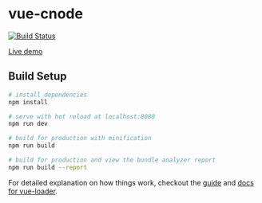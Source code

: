 # vue-cnode

[![Build Status](https://travis-ci.org/Himmas/vue-cnode.svg?branch=master)](https://travis-ci.org/Himmas/vue-cnode)

[Live demo](https://himmas.github.io/vue-cnode/)

## Build Setup

``` bash
# install dependencies
npm install

# serve with hot reload at localhost:8080
npm run dev

# build for production with minification
npm run build

# build for production and view the bundle analyzer report
npm run build --report
```

For detailed explanation on how things work, checkout the [guide](http://vuejs-templates.github.io/webpack/) and [docs for vue-loader](http://vuejs.github.io/vue-loader).

